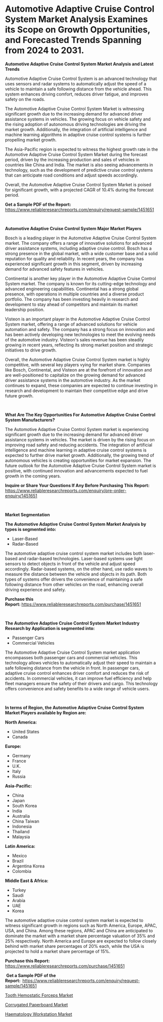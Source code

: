 <p><h1>Automotive Adaptive Cruise Control System Market Analysis Examines its Scope on Growth Opportunities, and Forecasted Trends Spanning from 2024 to 2031.</h1></p><p><strong>Automotive Adaptive Cruise Control System Market Analysis and Latest Trends</strong></p>
<p><p>Automotive Adaptive Cruise Control System is an advanced technology that uses sensors and radar systems to automatically adjust the speed of a vehicle to maintain a safe following distance from the vehicle ahead. This system enhances driving comfort, reduces driver fatigue, and improves safety on the roads.</p><p>The Automotive Adaptive Cruise Control System Market is witnessing significant growth due to the increasing demand for advanced driver assistance systems in vehicles. The growing focus on vehicle safety and the rising adoption of autonomous driving technologies are driving the market growth. Additionally, the integration of artificial intelligence and machine learning algorithms in adaptive cruise control systems is further propelling market growth.</p><p>The Asia-Pacific region is expected to witness the highest growth rate in the Automotive Adaptive Cruise Control System Market during the forecast period, driven by the increasing production and sales of vehicles in countries like China and India. The market is also seeing advancements in technology, such as the development of predictive cruise control systems that can anticipate road conditions and adjust speeds accordingly.</p><p>Overall, the Automotive Adaptive Cruise Control System Market is poised for significant growth, with a projected CAGR of 10.4% during the forecast period.</p></p>
<p><strong>Get a Sample PDF of the Report:&nbsp;</strong> <a href="https://www.reliableresearchreports.com/enquiry/request-sample/1451651">https://www.reliableresearchreports.com/enquiry/request-sample/1451651</a></p>
<p>&nbsp;</p>
<p><strong>Automotive Adaptive Cruise Control System Major Market Players</strong></p>
<p><p>Bosch is a leading player in the Automotive Adaptive Cruise Control System market. The company offers a range of innovative solutions for advanced driver assistance systems, including adaptive cruise control. Bosch has a strong presence in the global market, with a wide customer base and a solid reputation for quality and reliability. In recent years, the company has experienced significant growth in this segment, driven by increasing demand for advanced safety features in vehicles.</p><p>Continental is another key player in the Automotive Adaptive Cruise Control System market. The company is known for its cutting-edge technology and advanced engineering capabilities. Continental has a strong global presence, with operations in multiple countries and a diverse product portfolio. The company has been investing heavily in research and development to stay ahead of competitors and maintain its market leadership position.</p><p>Visteon is an important player in the Automotive Adaptive Cruise Control System market, offering a range of advanced solutions for vehicle automation and safety. The company has a strong focus on innovation and has been actively developing new technologies to meet the evolving needs of the automotive industry. Visteon's sales revenue has been steadily growing in recent years, reflecting its strong market position and strategic initiatives to drive growth.</p><p>Overall, the Automotive Adaptive Cruise Control System market is highly competitive, with several key players vying for market share. Companies like Bosch, Continental, and Visteon are at the forefront of innovation and are well-positioned to capitalize on the growing demand for advanced driver assistance systems in the automotive industry. As the market continues to expand, these companies are expected to continue investing in research and development to maintain their competitive edge and drive future growth.</p></p>
<p>&nbsp;</p>
<p><strong>What Are The Key Opportunities For Automotive Adaptive Cruise Control System Manufacturers?</strong></p>
<p><p>The Automotive Adaptive Cruise Control System market is experiencing significant growth due to the increasing demand for advanced driver assistance systems in vehicles. The market is driven by the rising focus on improving road safety and reducing accidents. The integration of artificial intelligence and machine learning in adaptive cruise control systems is expected to further drive market growth. Additionally, the growing trend of autonomous vehicles is creating opportunities for market expansion. The future outlook for the Automotive Adaptive Cruise Control System market is positive, with continued innovation and advancements expected to fuel growth in the coming years.</p></p>
<p><strong>Inquire or Share Your Questions If Any Before Purchasing This Report:</strong> <a href="https://www.reliableresearchreports.com/enquiry/pre-order-enquiry/1451651">https://www.reliableresearchreports.com/enquiry/pre-order-enquiry/1451651</a></p>
<p>&nbsp;</p>
<p><strong>Market Segmentation</strong></p>
<p><strong>The Automotive Adaptive Cruise Control System Market Analysis by types is segmented into:</strong></p>
<p><ul><li>Laser-Based</li><li>Radar-Based</li></ul></p>
<p><p>The automotive adaptive cruise control system market includes both laser-based and radar-based technologies. Laser-based systems use light sensors to detect objects in front of the vehicle and adjust speed accordingly. Radar-based systems, on the other hand, use radio waves to measure the distance between the vehicle and objects in its path. Both types of systems offer drivers the convenience of maintaining a safe following distance from other vehicles on the road, enhancing overall driving experience and safety.</p></p>
<p><strong>Purchase this Report:&nbsp;</strong><a href="https://www.reliableresearchreports.com/purchase/1451651">https://www.reliableresearchreports.com/purchase/1451651</a></p>
<p>&nbsp;</p>
<p><strong>The Automotive Adaptive Cruise Control System Market Industry Research by Application is segmented into:</strong></p>
<p><ul><li>Passenger Cars</li><li>Commercial Vehicles</li></ul></p>
<p><p>The Automotive Adaptive Cruise Control System market application encompasses both passenger cars and commercial vehicles. This technology allows vehicles to automatically adjust their speed to maintain a safe following distance from the vehicle in front. In passenger cars, adaptive cruise control enhances driver comfort and reduces the risk of accidents. In commercial vehicles, it can improve fuel efficiency and help fleet managers ensure the safety of their drivers and cargo. This technology offers convenience and safety benefits to a wide range of vehicle users.</p></p>
<p>&nbsp;</p>
<p><strong>In terms of Region, the Automotive Adaptive Cruise Control System Market Players available by Region are:</strong></p>
<p>
    <p> <strong> North America: </strong>
        <ul>
            <li>United States</li>
            <li>Canada</li>
        </ul>
        </p> 
    <p> <strong> Europe: </strong>
        <ul>
            <li>Germany</li>
            <li>France</li>
            <li>U.K.</li>
            <li>Italy</li>
            <li>Russia</li>
        </ul>
        </p> 
    <p> <strong> Asia-Pacific: </strong>
        <ul>
            <li>China</li>
            <li>Japan</li>
            <li>South Korea</li>
            <li>India</li>
            <li>Australia</li>
            <li>China Taiwan</li>
            <li>Indonesia</li>
            <li>Thailand</li>
            <li>Malaysia</li>
        </ul>
        </p> 
    <p> <strong> Latin America: </strong>
        <ul>
            <li>Mexico</li>
            <li>Brazil</li>
            <li>Argentina Korea</li>
            <li>Colombia</li>
        </ul>
        </p> 
    <p> <strong> Middle East & Africa: </strong>
        <ul>
            <li>Turkey</li>
            <li>Saudi</li>
            <li>Arabia</li>
            <li>UAE</li>
            <li>Korea</li>
        </ul>
    </p>
    </p>
<p><p>The automotive adaptive cruise control system market is expected to witness significant growth in regions such as North America, Europe, APAC, USA, and China. Among these regions, APAC and China are anticipated to dominate the market with a market share percentage valuation of 35% and 25% respectively. North America and Europe are expected to follow closely behind with market share percentages of 20% each, while the USA is projected to hold a market share percentage of 15%.</p></p>
<p><strong>Purchase this Report: </strong><a href="https://www.reliableresearchreports.com/purchase/1451651">https://www.reliableresearchreports.com/purchase/1451651</a></p>
<p>&nbsp;<strong>Get a Sample PDF of the Report:&nbsp;&nbsp;</strong><a href="https://www.reliableresearchreports.com/enquiry/request-sample/1451651">https://www.reliableresearchreports.com/enquiry/request-sample/1451651</a></p>
<p><strong></strong></p>
<p><p><a href="https://view.publitas.com/reportprime-1/tooth-hemostatic-forceps-market-size-focuses-on-market-dynamics-in-depth-analysis-and-future-projections-of-its-market-forecasted-for-period-from-2023-to-2030/">Tooth Hemostatic Forceps Market</a></p><p><a href="https://view.publitas.com/reportprime-1/corrugated-paperboard-market-size-market-trends-and-growth-outlook-forecasted-for-period-from-2023-to-2030/">Corrugated Paperboard Market</a></p><p><a href="https://view.publitas.com/reportprime-1/haematology-workstation-market-centers-on-aspects-such-as-market-growth-market-share-market-opportunity-and-projected-forecasts-spanning-from-2023-to-2030/">Haematology Workstation Market</a></p></p>